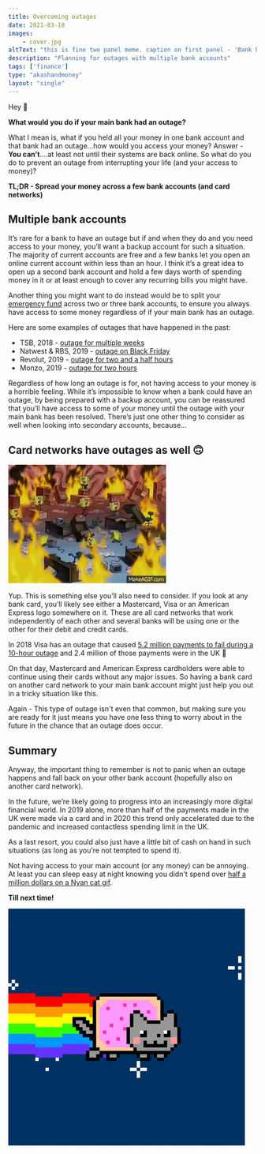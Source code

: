 ```yaml
---
title: Overcoming outages
date: 2021-03-10
images: 
    - cover.jpg
altText: "this is fine two panel meme. caption on first panel - 'Bank has an outage'. Second panel has no caption"
description: "Planning for outages with multiple bank accounts"
tags: ['finance']
type: "akashandmoney"
layout: "single"
---
```


Hey 👋

**What would you do if your main bank had an outage?**

What I mean is, what if you held all your money in one bank account and that bank had an outage...how would you access your money? Answer - **You can’t**….at least not until their systems are back online. So what do you do to prevent an outage from interrupting your life (and your access to money)?

**TL;DR - Spread your money across a few bank accounts (and card networks)**

## Multiple bank accounts

It’s rare for a bank to have an outage but if and when they do and you need access to your money, you’ll want a backup account for such a situation. The majority of current accounts are free and a few banks let you open an online current account within less than an hour. I think it’s a great idea to open up a second bank account and hold a few days worth of spending money in it or at least enough to cover any recurring bills you might have. 

Another thing you might want to do instead would be to split your [emergency fund](/archive/akashandmoney/emergency-funds/)  across two or three bank accounts, to ensure you always have access to some money regardless of if your main bank has an outage.

Here are some examples of outages that have happened in the past:

* TSB, 2018 - [outage for multiple weeks](https://www.theguardian.com/business/2018/jun/06/timeline-of-trouble-how-the-tsb-it-meltdown-unfolded)
* Natwest & RBS, 2019 - [outage on Black Friday](https://www.finextra.com/newsarticle/34871/natwest-and-rbs-down-infuriating-black-friday-online-shoppers)
* Revolut, 2019 - [outage for two and a half hours](https://web.archive.org/web/20220928011612/https://blog.revolut.com/revolut-app-issues-30th-october-what-happened-and-what-we-did-to-fix-it/) 
* Monzo, 2019 - [outage for two hours](https://monzo.com/blog/2019/09/08/why-monzo-wasnt-working-on-july-29th)

Regardless of how long an outage is for, not having access to your money is a horrible feeling. While it’s impossible to know when a bank could have an outage, by being prepared with a backup account, you can be reassured that you’ll have access to some of your money until the outage with your main bank has been resolved.
There’s just one other thing to consider as well when looking into secondary accounts, because… 

## Card networks have outages as well 🙃

![spongebob fire gif](spongebob-fire.gif)

Yup. This is something else you’ll also need to consider. If you look at any bank card, you’ll likely see either a Mastercard, Visa or an American Express logo somewhere on it. These are all card networks that work independently of each other and several banks will be using one or the other for their debit and credit cards. 

In 2018 Visa has an outage that caused [5.2 million payments to fail during a 10-hour outage](https://www.finextra.com/newsarticle/32277/visa-says-52m-payments-failed-during-10-hour-outage) and 2.4 million of those payments were in the UK 😬

On that day, Mastercard and American Express cardholders were able to continue using their cards without any major issues. So having a bank card on another card network to your main bank account might just help you out in a tricky situation like this.

Again - This type of outage isn't even that common, but making sure you are ready for it just means you have one less thing to worry about in the future in the chance that an outage does occur.

## Summary

Anyway, the important thing to remember is not to panic when an outage happens and fall back on your other bank account (hopefully also on another card network). 

In the future, we’re likely going to progress into an increasingly more digital financial world. In 2019 alone, more than half of the payments made in the UK were made via a card and in 2020 this trend only accelerated due to the pandemic and increased contactless spending limit in the UK. 

As a last resort, you could also just have a little bit of cash on hand in such situations (as long as you’re not tempted to spend it). 

Not having access to your main account (or any money) can be annoying. At least you can sleep easy at night knowing you didn't spend over [half a million dollars on a Nyan cat gif](https://foundation.app/@NyanCat/foundation/219).

**Till next time!**

![Nyan cat gif](nyan-cat.gif)